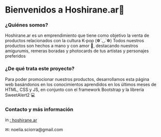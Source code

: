 # Bienvenidos a Hoshirane.ar👋
### ¿Quiénes somos?
Hoshirane.ar es un emprendimiento que tiene como objetivo la venta de productos relacionados con la cultura K-pop (❁´◡`❁)
Todos nuestros productos son hechos a mano y con amor 🥰, destacando nuestros amigurumis, remeras boradas y photocards de tus artistas y personajes preferidos
### ¿De qué trata este proyecto?
Para poder promocionar nuestros productos, desarrollamos esta página web basándonos en los conocimientos aprendidos en los últimos meses de HTML, CSS y JS, en conjunto con el framework Bootstrap y la librería SweetAlert2 💻
### Contacto y más información
<p>
  <a href="https://www.instagram.com/hoshirane.ar?igsh=OWxkNjdsOXJ2bmdh" rel="Instagram">
  <img src="https://stickerart.com.au/images/temp/images-products-0607-0817-instagram-logo-w500-c0.png" alt="instagram" style="width:15px;">: hoshirane.ar
  </a>
</p>
<p>✉: noelia.sciorra@gmail.com</p>